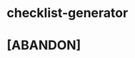 checklist-generator
===================

[ABANDON]
======================================================================================================
